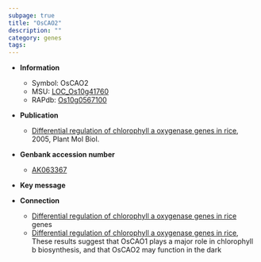 ```yaml
---
subpage: true
title: "OsCAO2"
description: ""
category: genes
tags: 
---
```


* **Information**  
    + Symbol: OsCAO2  
    + MSU: [LOC_Os10g41760](http://rice.plantbiology.msu.edu/cgi-bin/ORF_infopage.cgi?orf=LOC_Os10g41760)  
    + RAPdb: [Os10g0567100](http://rapdb.dna.affrc.go.jp/viewer/gbrowse_details/irgsp1?name=Os10g0567100)  

* **Publication**  
    + [Differential regulation of chlorophyll a oxygenase genes in rice](http://www.ncbi.nlm.nih.gov/pubmed?term=Differential+regulation+of+chlorophyll+a+oxygenase+genes+in+rice%5BTitle%5D), 2005, Plant Mol Biol.

* **Genbank accession number**  
    + [AK063367](http://www.ncbi.nlm.nih.gov/nuccore/AK063367)

* **Key message**  

* **Connection**  
    + [Differential regulation of chlorophyll a oxygenase genes in rice](CAO) genes
    + [Differential regulation of chlorophyll a oxygenase genes in rice](http://www.ncbi.nlm.nih.gov/pubmed?term=Differential+regulation+of+chlorophyll+a+oxygenase+genes+in+rice%5BTitle%5D), These results suggest that OsCAO1 plays a major role in chlorophyll b biosynthesis, and that OsCAO2 may function in the dark



